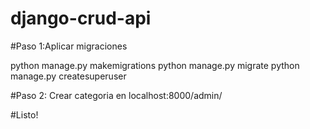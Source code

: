 # django-crud-api
#Paso 1:Aplicar migraciones

python manage.py makemigrations
python manage.py migrate
python manage.py createsuperuser

#Paso 2: Crear categoria en localhost:8000/admin/

#Listo!

